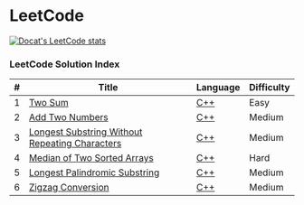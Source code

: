 LeetCode
========

[![Docat's LeetCode stats](https://leetcode-stats-six.vercel.app/?username=docat0209&theme=dark)](https://github.com/Docat0209/leetcode)


### LeetCode Solution Index

| # |Title|Language|Difficulty|
|---|-----|--------|----------|
| 1 | [Two Sum](https://leetcode.com/problems/two-sum/) | [C++](src/2Sum/2sum.cpp) | Easy |
| 2 | [Add Two Numbers](https://leetcode.com/problems/add-two-numbers/) | [C++](src/add2Num/add2Num.cpp) | Medium |
| 3 | [Longest Substring Without Repeating Characters](https://leetcode.com/problems/longest-substring-without-repeating-characters/) | [C++](src/longestSubstrWoRepChr/longestSubstrWoRepChr.cpp) | Medium |
| 4 | [Median of Two Sorted Arrays](https://leetcode.com/problems/median-of-two-sorted-arrays/) | [C++](src/medianOf2SortedArrays/medianOf2SortedArrays.cpp) | Hard | 
| 5 | [Longest Palindromic Substring](https://leetcode.com/problems/longest-palindromic-substring/) | [C++](src/longestPalindromicSubstr/longestPalindromicSubstr.cpp) | Medium |
| 6 | [Zigzag Conversion](https://leetcode.com/problems/zigzag-conversion/) | [C++](src/zigzagConversion/zigzagConversion.cpp) | Medium |
